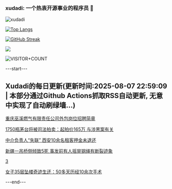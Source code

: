 ### xudadi: 一个热衷开源事业的程序员 👋

![xudadi](https://github-readme-stats-git-masterorgs-github-readme-stats-team.vercel.app/api?username=xudadi)

[![Top Langs](https://github-readme-stats.vercel.app/api/top-langs/?username=xudadi)](https://github.com/anuraghazra/github-readme-stats)

[![GitHub Streak](https://streak-stats.demolab.com?user=xudadi&locale=zh_Hans)](https://git.io/streak-stats)

![](https://raw.githubusercontent.com/xudadi/xudadi/main/assets/github-contribution-grid-snake.svg)

![VISITOR+COUNT](https://komarev.com/ghpvc/?username=xudadi&label=VISITOR+COUNT)


---start---

## Xudadi的每日更新(更新时间:2025-08-07 22:59:09 | 本部分通过Github Actions抓取RSS自动更新, 无意中实现了自动刷绿墙...)

[重庆巫溪燃气有限责任公司外包岗位招聘简章](https://www.gongkaoleida.com/article/2554937)

[1750瓶茅台将被司法拍卖：起拍价165万 与涉黑案有关](https://m.163.com/news/article/K6CL4K20053469LG.html)

[中介负责人“失联” 西安10余名租客押金未退还](https://m.163.com/news/article/K6CG9938051492T3.html)

[新疆一吊桥侧倾致5死 事发前有人摇晃钢绳有断裂迹象](https://m.163.com/news/article/K6CG83AS05129QAF.html)

[3](https://m.163.com/touch/news/sub/domestic)

[女子35层坠楼奇迹生还：50多天历经10余次手术](https://m.163.com/news/article/K6CFUAIL051492T3.html)

---end---
